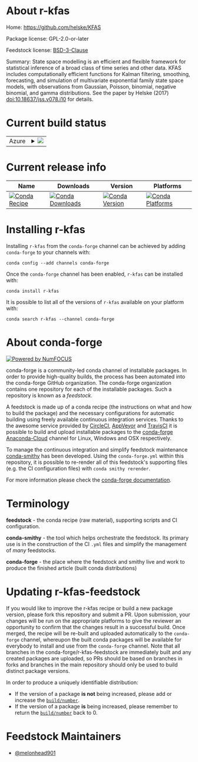 About r-kfas
============

Home: https://github.com/helske/KFAS

Package license: GPL-2.0-or-later

Feedstock license: [BSD-3-Clause](https://github.com/conda-forge/r-kfas-feedstock/blob/master/LICENSE.txt)

Summary: State space modelling is an efficient and flexible framework for  statistical inference of a broad class of time series and other data. KFAS  includes computationally efficient functions for Kalman filtering, smoothing,  forecasting, and simulation of multivariate exponential family state space models,  with observations from Gaussian, Poisson, binomial, negative binomial, and gamma  distributions. See the paper by Helske (2017) <doi:10.18637/jss.v078.i10> for details.

Current build status
====================


<table>
    
  <tr>
    <td>Azure</td>
    <td>
      <details>
        <summary>
          <a href="https://dev.azure.com/conda-forge/feedstock-builds/_build/latest?definitionId=11845&branchName=master">
            <img src="https://dev.azure.com/conda-forge/feedstock-builds/_apis/build/status/r-kfas-feedstock?branchName=master">
          </a>
        </summary>
        <table>
          <thead><tr><th>Variant</th><th>Status</th></tr></thead>
          <tbody><tr>
              <td>linux_64_r_base3.6</td>
              <td>
                <a href="https://dev.azure.com/conda-forge/feedstock-builds/_build/latest?definitionId=11845&branchName=master">
                  <img src="https://dev.azure.com/conda-forge/feedstock-builds/_apis/build/status/r-kfas-feedstock?branchName=master&jobName=linux&configuration=linux_64_r_base3.6" alt="variant">
                </a>
              </td>
            </tr><tr>
              <td>linux_64_r_base4.0</td>
              <td>
                <a href="https://dev.azure.com/conda-forge/feedstock-builds/_build/latest?definitionId=11845&branchName=master">
                  <img src="https://dev.azure.com/conda-forge/feedstock-builds/_apis/build/status/r-kfas-feedstock?branchName=master&jobName=linux&configuration=linux_64_r_base4.0" alt="variant">
                </a>
              </td>
            </tr><tr>
              <td>osx_64_r_base3.6</td>
              <td>
                <a href="https://dev.azure.com/conda-forge/feedstock-builds/_build/latest?definitionId=11845&branchName=master">
                  <img src="https://dev.azure.com/conda-forge/feedstock-builds/_apis/build/status/r-kfas-feedstock?branchName=master&jobName=osx&configuration=osx_64_r_base3.6" alt="variant">
                </a>
              </td>
            </tr><tr>
              <td>osx_64_r_base4.0</td>
              <td>
                <a href="https://dev.azure.com/conda-forge/feedstock-builds/_build/latest?definitionId=11845&branchName=master">
                  <img src="https://dev.azure.com/conda-forge/feedstock-builds/_apis/build/status/r-kfas-feedstock?branchName=master&jobName=osx&configuration=osx_64_r_base4.0" alt="variant">
                </a>
              </td>
            </tr><tr>
              <td>win_64_r_base3.6</td>
              <td>
                <a href="https://dev.azure.com/conda-forge/feedstock-builds/_build/latest?definitionId=11845&branchName=master">
                  <img src="https://dev.azure.com/conda-forge/feedstock-builds/_apis/build/status/r-kfas-feedstock?branchName=master&jobName=win&configuration=win_64_r_base3.6" alt="variant">
                </a>
              </td>
            </tr><tr>
              <td>win_64_r_base4.0</td>
              <td>
                <a href="https://dev.azure.com/conda-forge/feedstock-builds/_build/latest?definitionId=11845&branchName=master">
                  <img src="https://dev.azure.com/conda-forge/feedstock-builds/_apis/build/status/r-kfas-feedstock?branchName=master&jobName=win&configuration=win_64_r_base4.0" alt="variant">
                </a>
              </td>
            </tr>
          </tbody>
        </table>
      </details>
    </td>
  </tr>
</table>

Current release info
====================

| Name | Downloads | Version | Platforms |
| --- | --- | --- | --- |
| [![Conda Recipe](https://img.shields.io/badge/recipe-r--kfas-green.svg)](https://anaconda.org/conda-forge/r-kfas) | [![Conda Downloads](https://img.shields.io/conda/dn/conda-forge/r-kfas.svg)](https://anaconda.org/conda-forge/r-kfas) | [![Conda Version](https://img.shields.io/conda/vn/conda-forge/r-kfas.svg)](https://anaconda.org/conda-forge/r-kfas) | [![Conda Platforms](https://img.shields.io/conda/pn/conda-forge/r-kfas.svg)](https://anaconda.org/conda-forge/r-kfas) |

Installing r-kfas
=================

Installing `r-kfas` from the `conda-forge` channel can be achieved by adding `conda-forge` to your channels with:

```
conda config --add channels conda-forge
```

Once the `conda-forge` channel has been enabled, `r-kfas` can be installed with:

```
conda install r-kfas
```

It is possible to list all of the versions of `r-kfas` available on your platform with:

```
conda search r-kfas --channel conda-forge
```


About conda-forge
=================

[![Powered by NumFOCUS](https://img.shields.io/badge/powered%20by-NumFOCUS-orange.svg?style=flat&colorA=E1523D&colorB=007D8A)](http://numfocus.org)

conda-forge is a community-led conda channel of installable packages.
In order to provide high-quality builds, the process has been automated into the
conda-forge GitHub organization. The conda-forge organization contains one repository
for each of the installable packages. Such a repository is known as a *feedstock*.

A feedstock is made up of a conda recipe (the instructions on what and how to build
the package) and the necessary configurations for automatic building using freely
available continuous integration services. Thanks to the awesome service provided by
[CircleCI](https://circleci.com/), [AppVeyor](https://www.appveyor.com/)
and [TravisCI](https://travis-ci.com/) it is possible to build and upload installable
packages to the [conda-forge](https://anaconda.org/conda-forge)
[Anaconda-Cloud](https://anaconda.org/) channel for Linux, Windows and OSX respectively.

To manage the continuous integration and simplify feedstock maintenance
[conda-smithy](https://github.com/conda-forge/conda-smithy) has been developed.
Using the ``conda-forge.yml`` within this repository, it is possible to re-render all of
this feedstock's supporting files (e.g. the CI configuration files) with ``conda smithy rerender``.

For more information please check the [conda-forge documentation](https://conda-forge.org/docs/).

Terminology
===========

**feedstock** - the conda recipe (raw material), supporting scripts and CI configuration.

**conda-smithy** - the tool which helps orchestrate the feedstock.
                   Its primary use is in the construction of the CI ``.yml`` files
                   and simplify the management of *many* feedstocks.

**conda-forge** - the place where the feedstock and smithy live and work to
                  produce the finished article (built conda distributions)


Updating r-kfas-feedstock
=========================

If you would like to improve the r-kfas recipe or build a new
package version, please fork this repository and submit a PR. Upon submission,
your changes will be run on the appropriate platforms to give the reviewer an
opportunity to confirm that the changes result in a successful build. Once
merged, the recipe will be re-built and uploaded automatically to the
`conda-forge` channel, whereupon the built conda packages will be available for
everybody to install and use from the `conda-forge` channel.
Note that all branches in the conda-forge/r-kfas-feedstock are
immediately built and any created packages are uploaded, so PRs should be based
on branches in forks and branches in the main repository should only be used to
build distinct package versions.

In order to produce a uniquely identifiable distribution:
 * If the version of a package **is not** being increased, please add or increase
   the [``build/number``](https://conda.io/docs/user-guide/tasks/build-packages/define-metadata.html#build-number-and-string).
 * If the version of a package **is** being increased, please remember to return
   the [``build/number``](https://conda.io/docs/user-guide/tasks/build-packages/define-metadata.html#build-number-and-string)
   back to 0.

Feedstock Maintainers
=====================

* [@melonhead901](https://github.com/melonhead901/)

